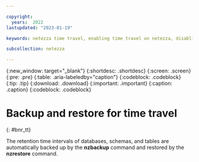 ```yaml
---

copyright:
  years:  2022
lastupdated: "2023-01-19"

keywords: netezza time travel, enabling time travel on netezza, disabling time travel on netezza, enabling time travel, disabling time travel, time travel

subcollection: netezza

---
```


{:new_window: target="_blank"}
{:shortdesc: .shortdesc}
{:screen: .screen}
{:pre: .pre}
{:table: .aria-labeledby="caption"}
{:codeblock: .codeblock}
{:tip: .tip}
{:download: .download}
{:important: .important}
{:caption: .caption}
{:codeblock: .codeblock}

# Backup and restore for time travel
{: #bnr_tt}

The retention time intervals of databases, schemas, and tables are automatically backed up by the **nzbackup** command and restored by the **nzrestore** command.
